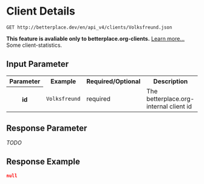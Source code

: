 
# Client Details

```nginx
GET http://betterplace.dev/en/api_v4/clients/Volksfreund.json
```

**This feature is avaliable only to betterplace.org-clients.**
[Learn more…](README.md#client-feature)
Some client-statistics.


## Input Parameter

<table>
  <tr>
    <th>Parameter</th>
    <th>Example</th>
    <th>Required/Optional</th>
    <th>Description</th>
  </tr>
  <tr>
    <th>id</th>
    <td><code>Volksfreund</code></td>
    <td>required</td>
    <td>The betterplace.org-internal client id</td>
  </tr>
</table>

## Response Parameter

*TODO*

## Response Example

```json
null
```

